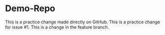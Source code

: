 # Demo-Repo
This is a practice change made directly on GitHub.
This is a practice change for issue #1.
This is a change in the feature branch.
